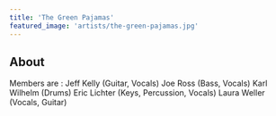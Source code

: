 ```yaml
---
title: 'The Green Pajamas'
featured_image: 'artists/the-green-pajamas.jpg'
---
```


## About

Members are :
Jeff Kelly (Guitar, Vocals)
Joe Ross (Bass, Vocals)
Karl Wilhelm (Drums)
Eric Lichter (Keys, Percussion, Vocals)
Laura Weller (Vocals, Guitar)

